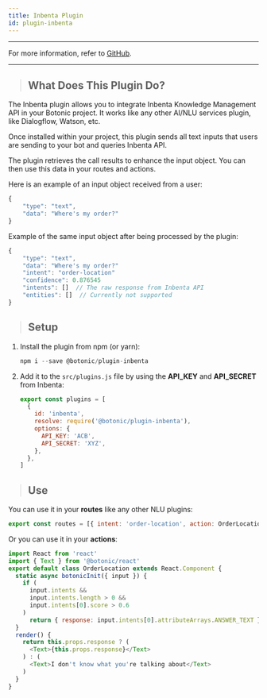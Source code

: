 ```yaml
---
title: Inbenta Plugin
id: plugin-inbenta
---
```


---

For more information, refer to [<u>GitHub</u>](https://github.com/hubtype/botonic/tree/master/packages/botonic-plugin-inbenta).

---

>## What Does This Plugin Do?

The Inbenta plugin allows you to integrate Inbenta Knowledge Management API in your Botonic project. It works like any other AI/NLU services plugin, like Dialogflow, Watson, etc. 

Once installed within your project, this plugin sends all text inputs that users are sending to your bot and queries Inbenta API. 

The plugin retrieves the call results to enhance the input object. You can then use this data in your routes and actions.

Here is an example of an input object received from a user:
```javascript
{
    "type": "text",
    "data": "Where's my order?"
}
```

Example of the same input object after being processed by the plugin:
```javascript
{
    "type": "text",
    "data": "Where's my order?"
    "intent": "order-location"
    "confidence": 0.876545
    "intents": []  // The raw response from Inbenta API
    "entities": []  // Currently not supported
}
```

>## Setup

1. Install the plugin from npm (or yarn):
   ```javascript
   npm i --save @botonic/plugin-inbenta
   ```

2. Add it to the `src/plugins.js` file by using the **API_KEY** and **API_SECRET** from Inbenta:
   ```javascript
   export const plugins = [
     {
       id: 'inbenta',
       resolve: require('@botonic/plugin-inbenta'),
       options: {
         API_KEY: 'ACB',
         API_SECRET: 'XYZ',
       },
     },
   ]
   ```
   
>## Use   

You can use it in your **routes** like any other NLU plugins:

   ```javascript
   export const routes = [{ intent: 'order-location', action: OrderLocation }]
   ```

Or you can use it in your **actions**:

   ```javascript
   import React from 'react'
   import { Text } from '@botonic/react'
   export default class OrderLocation extends React.Component {
     static async botonicInit({ input }) {
       if (
         input.intents &&
         input.intents.length > 0 &&
         input.intents[0].score > 0.6
       )
         return { response: input.intents[0].attributeArrays.ANSWER_TEXT }
     }
     render() {
       return this.props.response ? (
         <Text>{this.props.response}</Text>
       ) : (
         <Text>I don't know what you're talking about</Text>
       )
     }
   }
   ```